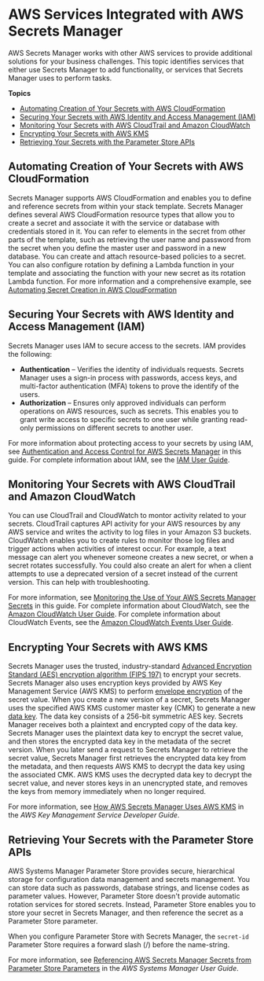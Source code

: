# AWS Services Integrated with AWS Secrets Manager<a name="integrating"></a>

AWS Secrets Manager works with other AWS services to provide additional solutions for your business challenges\. This topic identifies services that either use Secrets Manager to add functionality, or services that Secrets Manager uses to perform tasks\.

**Topics**
+ [Automating Creation of Your Secrets with AWS CloudFormation](#integrating_cloudformation-overview)
+ [Securing Your Secrets with AWS Identity and Access Management \(IAM\)](#integrating_iam)
+ [Monitoring Your Secrets with AWS CloudTrail and Amazon CloudWatch](#integrating_ct_cw)
+ [Encrypting Your Secrets with AWS KMS](#integrating_kms)
+ [Retrieving Your Secrets with the Parameter Store APIs](#integrating_parameterstore)

## Automating Creation of Your Secrets with AWS CloudFormation<a name="integrating_cloudformation-overview"></a>

Secrets Manager supports AWS CloudFormation and enables you to define and reference secrets from within your stack template\. Secrets Manager defines several AWS CloudFormation resource types that allow you to create a secret and associate it with the service or database with credentials stored in it\. You can refer to elements in the secret from other parts of the template, such as retrieving the user name and password from the secret when you define the master user and password in a new database\. You can create and attach resource\-based policies to a secret\. You can also configure rotation by defining a Lambda function in your template and associating the function with your new secret as its rotation Lambda function\. For more information and a comprehensive example, see [Automating Secret Creation in AWS CloudFormation](integrating_cloudformation.md) 

## Securing Your Secrets with AWS Identity and Access Management \(IAM\)<a name="integrating_iam"></a>

Secrets Manager uses IAM to secure access to the secrets\. IAM provides the following:
+ **Authentication** – Verifies the identity of individuals requests\. Secrets Manager uses a sign\-in process with passwords, access keys, and multi\-factor authentication \(MFA\) tokens to prove the identify of the users\.
+ **Authorization** – Ensures only approved individuals can perform operations on AWS resources, such as secrets\. This enables you to grant write access to specific secrets to one user while granting read\-only permissions on different secrets to another user\.

For more information about protecting access to your secrets by using IAM, see [Authentication and Access Control for AWS Secrets Manager](auth-and-access.md) in this guide\. For complete information about IAM, see the [IAM User Guide](https://docs.aws.amazon.com/IAM/latest/UserGuide/)\.

## Monitoring Your Secrets with AWS CloudTrail and Amazon CloudWatch<a name="integrating_ct_cw"></a>

You can use CloudTrail and CloudWatch to montor activity related to your secrets\. CloudTrail captures API activity for your AWS resources by any AWS service and writes the activity to log files in your Amazon S3 buckets\. CloudWatch enables you to create rules to monitor those log files and trigger actions when activities of interest occur\. For example, a text message can alert you whenever someone creates a new secret, or when a secret rotates successfully\. You could also create an alert for when a client attempts to use a deprecated version of a secret instead of the current version\. This can help with troubleshooting\.

For more information, see [Monitoring the Use of Your AWS Secrets Manager Secrets](monitoring.md) in this guide\. For complete information about CloudWatch, see the [Amazon CloudWatch User Guide](https://docs.aws.amazon.com/AmazonCloudWatch/latest/monitoring/)\. For complete information about CloudWatch Events, see the [Amazon CloudWatch Events User Guide](https://docs.aws.amazon.com/AmazonCloudWatch/latest/events/)\.

## Encrypting Your Secrets with AWS KMS<a name="integrating_kms"></a>

Secrets Manager uses the trusted, industry\-standard [Advanced Encryption Standard \(AES\) encryption algorithm \(FIPS 197\)](https://nvlpubs.nist.gov/nistpubs/FIPS/NIST.FIPS.197.pdf) to encrypt your secrets\. Secrets Manager also uses encryption keys provided by AWS Key Management Service \(AWS KMS\) to perform [envelope encryption](https://docs.aws.amazon.com/kms/latest/developerguide/concepts.html#enveloping) of the secret value\. When you create a new version of a secret, Secrets Manager uses the specified AWS KMS customer master key \(CMK\) to generate a new [data key](https://docs.aws.amazon.com/kms/latest/developerguide/concepts.html#data-keys)\. The data key consists of a 256\-bit symmetric AES key\. Secrets Manager receives both a plaintext and encrypted copy of the data key\. Secrets Manager uses the plaintext data key to encrypt the secret value, and then stores the encrypted data key in the metadata of the secret version\. When you later send a request to Secrets Manager to retrieve the secret value, Secrets Manager first retrieves the encrypted data key from the metadata, and then requests AWS KMS to decrypt the data key using the associated CMK\. AWS KMS uses the decrypted data key to decrypt the secret value, and never stores keys in an unencrypted state, and removes the keys from memory immediately when no longer required\.

For more information, see [How AWS Secrets Manager Uses AWS KMS](https://docs.aws.amazon.com/kms/latest/developerguide/services-secrets-manager.html) in the *AWS Key Management Service Developer Guide*\.

## Retrieving Your Secrets with the Parameter Store APIs<a name="integrating_parameterstore"></a>

AWS Systems Manager Parameter Store provides secure, hierarchical storage for configuration data management and secrets management\. You can store data such as passwords, database strings, and license codes as parameter values\. However, Parameter Store doesn't provide automatic rotation services for stored secrets\. Instead, Parameter Store enables you to store your secret in Secrets Manager, and then reference the secret as a Parameter Store parameter\.

When you configure Parameter Store with Secrets Manager, the `secret-id` Parameter Store requires a forward slash \(/\) before the name\-string\. 

For more information, see [Referencing AWS Secrets Manager Secrets from Parameter Store Parameters](https://docs.aws.amazon.com/systems-manager/latest/userguide/integration-ps-secretsmanager.html) in the *AWS Systems Manager User Guide*\.